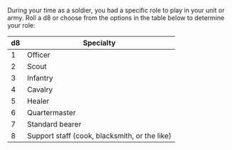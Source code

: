 During your time as a soldier, you had a specific role to play in your unit or army. Roll a d8 or choose from the options in the table below to determine your role:

|d8|Specialty|
|---|---|
|1|Officer|
|2|Scout|
|3|Infantry|
|4|Cavalry|
|5|Healer|
|6|Quartermaster|
|7|Standard bearer|
|8|Support staff (cook, blacksmith, or the like)|